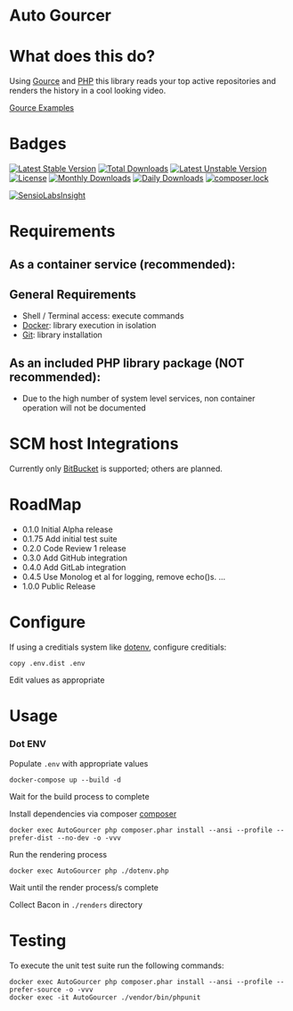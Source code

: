 # Auto Gourcer

# What does this do?

Using [Gource](http://gource.io) and [PHP](http://php.net ) this library reads your top active repositories and renders the history in a cool looking video.

[Gource Examples](https://github.com/acaudwell/Gource/wiki/Videos)

# Badges

[![Latest Stable Version](https://poser.pugx.org/davidjeddy/auto-gourcer/v/stable?format=flat-square)](https://packagist.org/packages/davidjeddy/auto-gourcer)
[![Total Downloads](https://poser.pugx.org/davidjeddy/auto-gourcer/downloads?format=flat-square)](https://packagist.org/packages/davidjeddy/auto-gourcer)
[![Latest Unstable Version](https://poser.pugx.org/davidjeddy/auto-gourcer/v/unstable?format=flat-square)](https://packagist.org/packages/davidjeddy/auto-gourcer)
[![License](https://poser.pugx.org/davidjeddy/auto-gourcer/license?format=flat-square)](https://packagist.org/packages/davidjeddy/auto-gourcer)
[![Monthly Downloads](https://poser.pugx.org/davidjeddy/auto-gourcer/d/monthly?format=flat-square)](https://packagist.org/packages/davidjeddy/auto-gourcer)
[![Daily Downloads](https://poser.pugx.org/davidjeddy/auto-gourcer/d/daily?format=flat-square)](https://packagist.org/packages/davidjeddy/auto-gourcer)
[![composer.lock](https://poser.pugx.org/davidjeddy/auto-gourcer/composerlock?format=flat-square)](https://packagist.org/packages/davidjeddy/auto-gourcer)

[![SensioLabsInsight](https://insight.sensiolabs.com/projects/1d1a7b75-6eb7-4a4c-8585-9ac9c87370b9/big.png)](https://insight.sensiolabs.com/projects/1d1a7b75-6eb7-4a4c-8585-9ac9c87370b9)

# Requirements

## As a container service (recommended):
## General Requirements

 - Shell / Terminal access: execute commands
 - [Docker](https://www.docker.com): library execution in isolation
 - [Git](https://git-scm.com/): library installation

## As an included PHP library package (NOT recommended):

 * Due to the high number of system level services, non container operation will not be documented

# SCM host Integrations

Currently only [BitBucket](https://bitbucket.com) is supported; others are planned.

# RoadMap

 - 0.1.0 Initial Alpha release
 - 0.1.75 Add initial test suite
 - 0.2.0 Code Review 1 release
 - 0.3.0 Add GitHub integration
 - 0.4.0 Add GitLab integration
 - 0.4.5 Use Monolog et al for logging, remove echo()s.
 ...
 - 1.0.0 Public Release

# Configure

If using a creditials system like [dotenv](https://github.com/vlucas/phpdotenv), configure creditials:

    copy .env.dist .env

Edit values as appropriate

# Usage

### Dot ENV

Populate `.env` with appropriate values

    docker-compose up --build -d

Wait for the build process to complete

Install dependencies via composer [composer](https://getcomposer.org)

    docker exec AutoGourcer php composer.phar install --ansi --profile --prefer-dist --no-dev -o -vvv

Run the rendering process

    docker exec AutoGourcer php ./dotenv.php

Wait until the render process/s complete

Collect Bacon in `./renders` directory

# Testing

To execute the unit test suite run the following commands:

    docker exec AutoGourcer php composer.phar install --ansi --profile --prefer-source -o -vvv
    docker exec -it AutoGourcer ./vendor/bin/phpunit